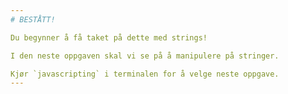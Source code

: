 ```yaml
---
# BESTÅTT!

Du begynner å få taket på dette med strings!

I den neste oppgaven skal vi se på å manipulere på stringer.

Kjør `javascripting` i terminalen for å velge neste oppgave.
---
```


